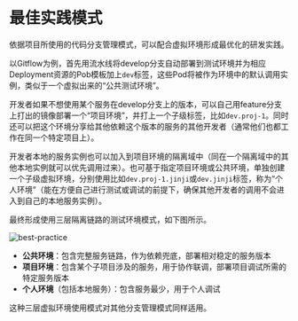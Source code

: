 # 最佳实践模式

依据项目所使用的代码分支管理模式，可以配合虚拟环境形成最优化的研发实践。

以Gitflow为例，首先用流水线将develop分支自动部署到测试环境并为相应Deployment资源的Pob模板加上`dev`标签，这些Pod将被作为环境中的默认调用实例，类似于一个虚拟出来的“公共测试环境”。

开发者如果不想使用某个服务在develop分支上的版本，可以自己用feature分支上打出的镜像部署一个“项目环境”，并打上一个子级标签，比如`dev.proj-1`。同时还可以把这个环境分享给其他依赖这个版本的服务的其他开发者（通常他们也都工作在同一个特定项目上）。

开发者本地的服务实例也可以加入到项目环境的隔离域中（同在一个隔离域中的其他本地实例就可以优先调用过来）。也可基于指定项目环境或公共环境，单独创建一个子级虚拟环境，分别使用比如`dev.proj-1.jinji`或`dev.jinji`标签，称为“个人环境”（能在方便自己进行测试或调试的前提下，确保其他开发者的调用不会进入到自己的本地服务实例）。

最终形成使用三层隔离链路的测试环境模式，如下图所示。

![best-practice](https://virtual-environment.oss-cn-zhangjiakou.aliyuncs.com/image/best-practice-zh-cn.jpg)

- **公共环境**：包含完整服务链路，作为依赖兜底，部署相对稳定的服务版本
- **项目环境**：包含某个子项目涉及的服务，用于协作联调，部署项目调试所需的特定服务版本
- **个人环境**（包括本地服务）：包含服务最少，用于个人调试

这种三层虚拟环境使用模式对其他分支管理模式同样适用。
